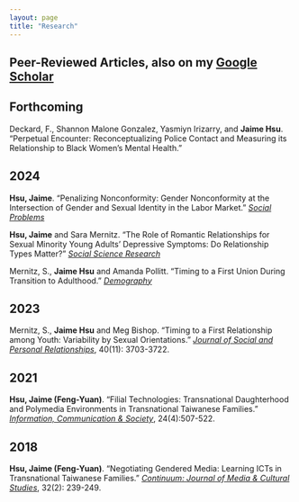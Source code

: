 ```yaml
---
layout: page
title: "Research"
---
```


**Peer-Reviewed Articles**, also on my [Google Scholar](https://scholar.google.com/citations?user=qb4j4e8AAAAJ&hl=zh-TW)
---


Forthcoming
---
Deckard, F., Shannon Malone Gonzalez, Yasmiyn Irizarry, and **Jaime Hsu**. “Perpetual Encounter: Reconceptualizing Police Contact and Measuring its Relationship to Black Women’s Mental Health.”

2024
---

**Hsu, Jaime**. “Penalizing Nonconformity: Gender Nonconformity at the Intersection of Gender and Sexual Identity in the Labor Market.” [*Social Problems*](https://doi.org/10.1093/socpro/spae050)

**Hsu, Jaime** and Sara Mernitz. “The Role of Romantic Relationships for Sexual Minority Young Adults’ Depressive Symptoms: Do Relationship Types Matter?” [*Social Science Research*](https://doi.org/10.1016/j.ssresearch.2024.103049)

Mernitz, S., **Jaime Hsu** and Amanda Pollitt. “Timing to a First Union During Transition to Adulthood.” [*Demography*](https://doi.org/10.1215/00703370-11380562)

2023 
---
Mernitz, S., **Jaime Hsu** and Meg Bishop. “Timing to a First Relationship among Youth: Variability by Sexual Orientations.” [*Journal of Social and Personal Relationships*](https://doi.org/10.1177/02654075231185763), 40(11): 3703-3722.

2021
---
**Hsu, Jaime (Feng-Yuan)**. “Filial Technologies: Transnational Daughterhood and Polymedia Environments in Transnational Taiwanese Families.” [*Information, Communication & Society*](https://www.tandfonline.com/doi/abs/10.1080/1369118X.2019.1657161?journalCode=rics20), 24(4):507-522. 

2018  
---
**Hsu, Jaime (Feng-Yuan)**. “Negotiating Gendered Media: Learning ICTs in Transnational Taiwanese Families.” [*Continuum: Journal of Media & Cultural Studies*](https://doi.org/10.1080/10304312.2017.1409341), 32(2): 239-249. 

